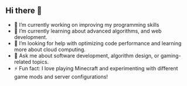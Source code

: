 
## Hi there 👋

- 🔭 I’m currently working on improving my programming skills
- 🌱 I’m currently learning about advanced algorithms, and web development.
- 🤔 I’m looking for help with optimizing code performance and learning more about cloud computing.
- 💬 Ask me about software development, algorithm design, or gaming-related topics.
- ⚡ Fun fact: I love playing Minecraft and experimenting with different game mods and server configurations!
